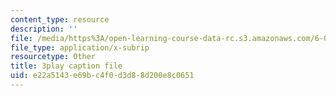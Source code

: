 ```yaml
---
content_type: resource
description: ''
file: /media/https%3A/open-learning-course-data-rc.s3.amazonaws.com/6-004-computation-structures-spring-2017/e22a5143e69bc4f0d3d88d200e8c0651_q38KAGAKORk.srt
file_type: application/x-subrip
resourcetype: Other
title: 3play caption file
uid: e22a5143-e69b-c4f0-d3d8-8d200e8c0651
---
```

